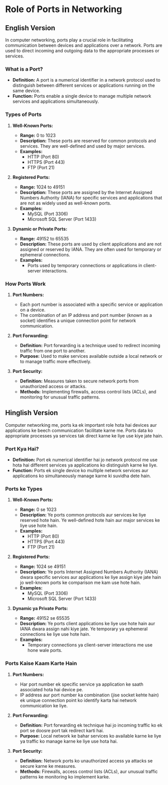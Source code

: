 # Role of Ports in Networking

## English Version

In computer networking, ports play a crucial role in facilitating communication between devices and applications over a network. Ports are used to direct incoming and outgoing data to the appropriate processes or services.

### What is a Port?

- **Definition:** A port is a numerical identifier in a network protocol used to distinguish between different services or applications running on the same device.
- **Function:** Ports enable a single device to manage multiple network services and applications simultaneously.

### Types of Ports

1. **Well-Known Ports:**
   - **Range:** 0 to 1023
   - **Description:** These ports are reserved for common protocols and services. They are well-defined and used by major services.
   - **Examples:** 
     - HTTP (Port 80)
     - HTTPS (Port 443)
     - FTP (Port 21)

2. **Registered Ports:**
   - **Range:** 1024 to 49151
   - **Description:** These ports are assigned by the Internet Assigned Numbers Authority (IANA) for specific services and applications that are not as widely used as well-known ports.
   - **Examples:**
     - MySQL (Port 3306)
     - Microsoft SQL Server (Port 1433)

3. **Dynamic or Private Ports:**
   - **Range:** 49152 to 65535
   - **Description:** These ports are used by client applications and are not assigned or reserved by IANA. They are often used for temporary or ephemeral connections.
   - **Examples:**
     - Ports used by temporary connections or applications in client-server interactions.

### How Ports Work

1. **Port Numbers:**
   - Each port number is associated with a specific service or application on a device.
   - The combination of an IP address and port number (known as a socket) identifies a unique connection point for network communication.

2. **Port Forwarding:**
   - **Definition:** Port forwarding is a technique used to redirect incoming traffic from one port to another.
   - **Purpose:** Used to make services available outside a local network or to manage traffic more effectively.

3. **Port Security:**
   - **Definition:** Measures taken to secure network ports from unauthorized access or attacks.
   - **Methods:** Implementing firewalls, access control lists (ACLs), and monitoring for unusual traffic patterns.

## Hinglish Version

Computer networking me, ports ka ek important role hota hai devices aur applications ke beech communication facilitate karne me. Ports data ko appropriate processes ya services tak direct karne ke liye use kiye jate hain.

### Port Kya Hai?

- **Definition:** Port ek numerical identifier hai jo network protocol me use hota hai different services ya applications ko distinguish karne ke liye.
- **Function:** Ports ek single device ko multiple network services aur applications ko simultaneously manage karne ki suvidha dete hain.

### Ports ke Types

1. **Well-Known Ports:**
   - **Range:** 0 se 1023
   - **Description:** Ye ports common protocols aur services ke liye reserved hote hain. Ye well-defined hote hain aur major services ke liye use hote hain.
   - **Examples:** 
     - HTTP (Port 80)
     - HTTPS (Port 443)
     - FTP (Port 21)

2. **Registered Ports:**
   - **Range:** 1024 se 49151
   - **Description:** Ye ports Internet Assigned Numbers Authority (IANA) dwara specific services aur applications ke liye assign kiye jate hain jo well-known ports ke comparison me kam use hote hain.
   - **Examples:**
     - MySQL (Port 3306)
     - Microsoft SQL Server (Port 1433)

3. **Dynamic ya Private Ports:**
   - **Range:** 49152 se 65535
   - **Description:** Ye ports client applications ke liye use hote hain aur IANA dwara assign nahi kiye jate. Ye temporary ya ephemeral connections ke liye use hote hain.
   - **Examples:**
     - Temporary connections ya client-server interactions me use hone wale ports.

### Ports Kaise Kaam Karte Hain

1. **Port Numbers:**
   - Har port number ek specific service ya application ke saath associated hota hai device pe.
   - IP address aur port number ka combination (jise socket kehte hain) ek unique connection point ko identify karta hai network communication ke liye.

2. **Port Forwarding:**
   - **Definition:** Port forwarding ek technique hai jo incoming traffic ko ek port se doosre port tak redirect karti hai.
   - **Purpose:** Local network ke bahar services ko available karne ke liye ya traffic ko manage karne ke liye use hota hai.

3. **Port Security:**
   - **Definition:** Network ports ko unauthorized access ya attacks se secure karne ke measures.
   - **Methods:** Firewalls, access control lists (ACLs), aur unusual traffic patterns ke monitoring ko implement karke.
